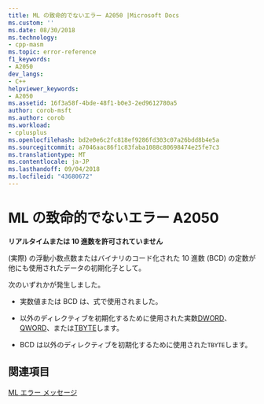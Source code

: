 ```yaml
---
title: ML の致命的でないエラー A2050 |Microsoft Docs
ms.custom: ''
ms.date: 08/30/2018
ms.technology:
- cpp-masm
ms.topic: error-reference
f1_keywords:
- A2050
dev_langs:
- C++
helpviewer_keywords:
- A2050
ms.assetid: 16f3a58f-4bde-48f1-b0e3-2ed9612780a5
author: corob-msft
ms.author: corob
ms.workload:
- cplusplus
ms.openlocfilehash: bd2e0e6c2fc818ef9286fd303c07a26bdd8b4e5a
ms.sourcegitcommit: a7046aac86f1c83faba1088c80698474e25fe7c3
ms.translationtype: MT
ms.contentlocale: ja-JP
ms.lasthandoff: 09/04/2018
ms.locfileid: "43680672"
---
```

# <a name="ml-nonfatal-error-a2050"></a>ML の致命的でないエラー A2050

**リアルタイムまたは 10 進数を許可されていません**

(実際) の浮動小数点数またはバイナリのコード化された 10 進数 (BCD) の定数が他にも使用されたデータの初期化子として。

次のいずれかが発生しました。

- 実数値または BCD は、式で使用されました。

- 以外のディレクティブを初期化するために使用された実数[DWORD](../../assembler/masm/dword.md)、 [QWORD](../../assembler/masm/qword.md)、または[TBYTE](../../assembler/masm/tbyte.md)します。

- BCD は以外のディレクティブを初期化するために使用された`TBYTE`します。

## <a name="see-also"></a>関連項目

[ML エラー メッセージ](../../assembler/masm/ml-error-messages.md)<br/>